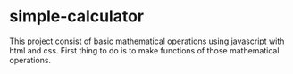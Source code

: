 # simple-calculator
This project consist of basic mathematical operations using javascript with html and css.
First thing to do is to make functions of those mathematical operations.